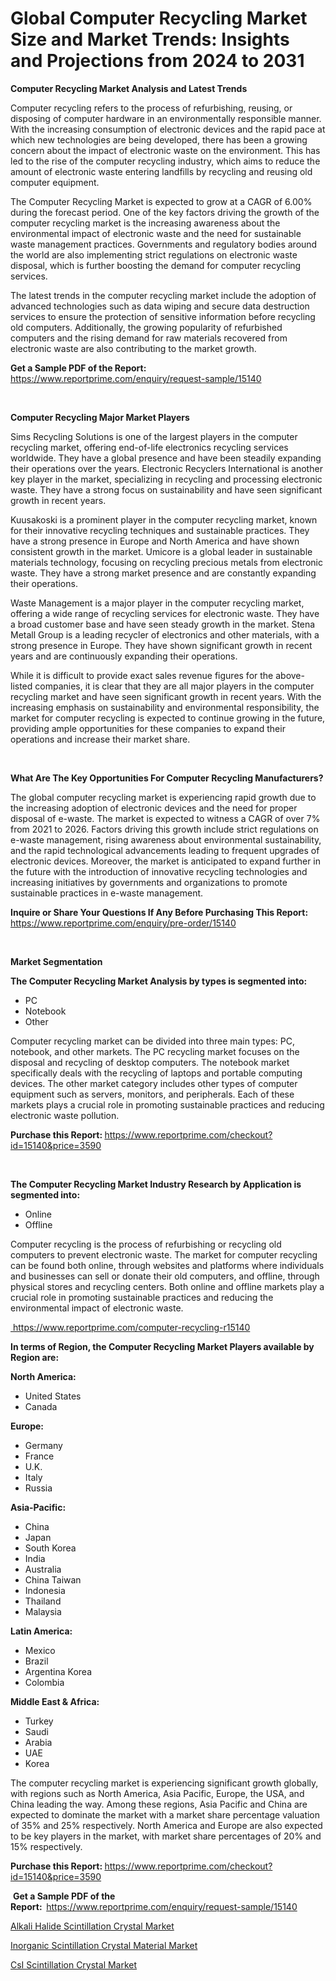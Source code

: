 <p><h1>Global Computer Recycling Market Size and Market Trends: Insights and Projections from 2024 to 2031</h1></p><p><strong>Computer Recycling Market Analysis and Latest Trends</strong></p>
<p><p>Computer recycling refers to the process of refurbishing, reusing, or disposing of computer hardware in an environmentally responsible manner. With the increasing consumption of electronic devices and the rapid pace at which new technologies are being developed, there has been a growing concern about the impact of electronic waste on the environment. This has led to the rise of the computer recycling industry, which aims to reduce the amount of electronic waste entering landfills by recycling and reusing old computer equipment.</p><p>The Computer Recycling Market is expected to grow at a CAGR of 6.00% during the forecast period. One of the key factors driving the growth of the computer recycling market is the increasing awareness about the environmental impact of electronic waste and the need for sustainable waste management practices. Governments and regulatory bodies around the world are also implementing strict regulations on electronic waste disposal, which is further boosting the demand for computer recycling services.</p><p>The latest trends in the computer recycling market include the adoption of advanced technologies such as data wiping and secure data destruction services to ensure the protection of sensitive information before recycling old computers. Additionally, the growing popularity of refurbished computers and the rising demand for raw materials recovered from electronic waste are also contributing to the market growth.</p></p>
<p><strong>Get a Sample PDF of the Report:&nbsp;</strong> <a href="https://www.reportprime.com/enquiry/request-sample/15140">https://www.reportprime.com/enquiry/request-sample/15140</a></p>
<p>&nbsp;</p>
<p><strong>Computer Recycling Major Market Players</strong></p>
<p><p>Sims Recycling Solutions is one of the largest players in the computer recycling market, offering end-of-life electronics recycling services worldwide. They have a global presence and have been steadily expanding their operations over the years. Electronic Recyclers International is another key player in the market, specializing in recycling and processing electronic waste. They have a strong focus on sustainability and have seen significant growth in recent years.</p><p>Kuusakoski is a prominent player in the computer recycling market, known for their innovative recycling techniques and sustainable practices. They have a strong presence in Europe and North America and have shown consistent growth in the market. Umicore is a global leader in sustainable materials technology, focusing on recycling precious metals from electronic waste. They have a strong market presence and are constantly expanding their operations.</p><p>Waste Management is a major player in the computer recycling market, offering a wide range of recycling services for electronic waste. They have a broad customer base and have seen steady growth in the market. Stena Metall Group is a leading recycler of electronics and other materials, with a strong presence in Europe. They have shown significant growth in recent years and are continuously expanding their operations.</p><p>While it is difficult to provide exact sales revenue figures for the above-listed companies, it is clear that they are all major players in the computer recycling market and have seen significant growth in recent years. With the increasing emphasis on sustainability and environmental responsibility, the market for computer recycling is expected to continue growing in the future, providing ample opportunities for these companies to expand their operations and increase their market share.</p></p>
<p>&nbsp;</p>
<p><strong>What Are The Key Opportunities For Computer Recycling Manufacturers?</strong></p>
<p><p>The global computer recycling market is experiencing rapid growth due to the increasing adoption of electronic devices and the need for proper disposal of e-waste. The market is expected to witness a CAGR of over 7% from 2021 to 2026. Factors driving this growth include strict regulations on e-waste management, rising awareness about environmental sustainability, and the rapid technological advancements leading to frequent upgrades of electronic devices. Moreover, the market is anticipated to expand further in the future with the introduction of innovative recycling technologies and increasing initiatives by governments and organizations to promote sustainable practices in e-waste management.</p></p>
<p><strong>Inquire or Share Your Questions If Any Before Purchasing This Report:</strong> <a href="https://www.reportprime.com/enquiry/pre-order/15140">https://www.reportprime.com/enquiry/pre-order/15140</a></p>
<p>&nbsp;</p>
<p><strong>Market Segmentation</strong></p>
<p><strong>The Computer Recycling Market Analysis by types is segmented into:</strong></p>
<p><ul><li>PC</li><li>Notebook</li><li>Other</li></ul></p>
<p><p>Computer recycling market can be divided into three main types: PC, notebook, and other markets. The PC recycling market focuses on the disposal and recycling of desktop computers. The notebook market specifically deals with the recycling of laptops and portable computing devices. The other market category includes other types of computer equipment such as servers, monitors, and peripherals. Each of these markets plays a crucial role in promoting sustainable practices and reducing electronic waste pollution.</p></p>
<p><strong>Purchase this Report:&nbsp;</strong><a href="https://www.reportprime.com/checkout?id=15140&price=3590">https://www.reportprime.com/checkout?id=15140&price=3590</a></p>
<p>&nbsp;</p>
<p><strong>The Computer Recycling Market Industry Research by Application is segmented into:</strong></p>
<p><ul><li>Online</li><li>Offline</li></ul></p>
<p><p>Computer recycling is the process of refurbishing or recycling old computers to prevent electronic waste. The market for computer recycling can be found both online, through websites and platforms where individuals and businesses can sell or donate their old computers, and offline, through physical stores and recycling centers. Both online and offline markets play a crucial role in promoting sustainable practices and reducing the environmental impact of electronic waste.</p></p>
<p><a href="https://www.reportprime.com/computer-recycling-r15140">&nbsp;https://www.reportprime.com/computer-recycling-r15140</a></p>
<p><strong>In terms of Region, the Computer Recycling Market Players available by Region are:</strong></p>
<p>
    <p> <strong> North America: </strong>
        <ul>
            <li>United States</li>
            <li>Canada</li>
        </ul>
        </p> 
    <p> <strong> Europe: </strong>
        <ul>
            <li>Germany</li>
            <li>France</li>
            <li>U.K.</li>
            <li>Italy</li>
            <li>Russia</li>
        </ul>
        </p> 
    <p> <strong> Asia-Pacific: </strong>
        <ul>
            <li>China</li>
            <li>Japan</li>
            <li>South Korea</li>
            <li>India</li>
            <li>Australia</li>
            <li>China Taiwan</li>
            <li>Indonesia</li>
            <li>Thailand</li>
            <li>Malaysia</li>
        </ul>
        </p> 
    <p> <strong> Latin America: </strong>
        <ul>
            <li>Mexico</li>
            <li>Brazil</li>
            <li>Argentina Korea</li>
            <li>Colombia</li>
        </ul>
        </p> 
    <p> <strong> Middle East & Africa: </strong>
        <ul>
            <li>Turkey</li>
            <li>Saudi</li>
            <li>Arabia</li>
            <li>UAE</li>
            <li>Korea</li>
        </ul>
    </p>
    </p>
<p><p>The computer recycling market is experiencing significant growth globally, with regions such as North America, Asia Pacific, Europe, the USA, and China leading the way. Among these regions, Asia Pacific and China are expected to dominate the market with a market share percentage valuation of 35% and 25% respectively. North America and Europe are also expected to be key players in the market, with market share percentages of 20% and 15% respectively.</p></p>
<p><strong>Purchase this Report: </strong><a href="https://www.reportprime.com/checkout?id=15140&price=3590">https://www.reportprime.com/checkout?id=15140&price=3590</a></p>
<p>&nbsp;<strong>Get a Sample PDF of the Report:&nbsp;&nbsp;</strong><a href="https://www.reportprime.com/enquiry/request-sample/15140">https://www.reportprime.com/enquiry/request-sample/15140</a></p>
<p><strong></strong></p>
<p><p><a href="https://www.linkedin.com/pulse/global-alkali-halide-scintillation-crystal-market-types-applications-xgbke?trackingId=dgv1hsimLAQLQ8uXA%2F2jJQ%3D%3D">Alkali Halide Scintillation Crystal Market</a></p><p><a href="https://www.linkedin.com/pulse/inorganic-scintillation-crystal-material-market-provides-qcqse?trackingId=GzToxyyKpzMIFNmnUdEIKg%3D%3D">Inorganic Scintillation Crystal Material Market</a></p><p><a href="https://www.linkedin.com/pulse/csi-scintillation-crystal-market-insights-players-forecast-till-ndure?trackingId=UgcQJEb76My%2B0hH%2FeVOSuw%3D%3D">CsI Scintillation Crystal Market</a></p></p>